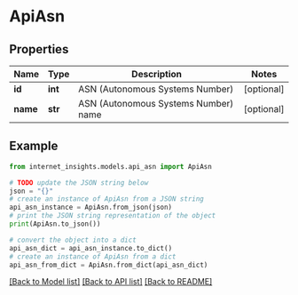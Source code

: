 # ApiAsn


## Properties

Name | Type | Description | Notes
------------ | ------------- | ------------- | -------------
**id** | **int** | ASN (Autonomous Systems Number) | [optional] 
**name** | **str** | ASN (Autonomous Systems Number) name | [optional] 

## Example

```python
from internet_insights.models.api_asn import ApiAsn

# TODO update the JSON string below
json = "{}"
# create an instance of ApiAsn from a JSON string
api_asn_instance = ApiAsn.from_json(json)
# print the JSON string representation of the object
print(ApiAsn.to_json())

# convert the object into a dict
api_asn_dict = api_asn_instance.to_dict()
# create an instance of ApiAsn from a dict
api_asn_from_dict = ApiAsn.from_dict(api_asn_dict)
```
[[Back to Model list]](../README.md#documentation-for-models) [[Back to API list]](../README.md#documentation-for-api-endpoints) [[Back to README]](../README.md)


